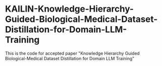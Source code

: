 # KAILIN-Knowledge-Hierarchy-Guided-Biological-Medical-Dataset-Distillation-for-Domain-LLM-Training
This is the code for accepted paper "Knowledge Hierarchy Guided Biological-Medical Dataset Distillation for Domain LLM Training"
